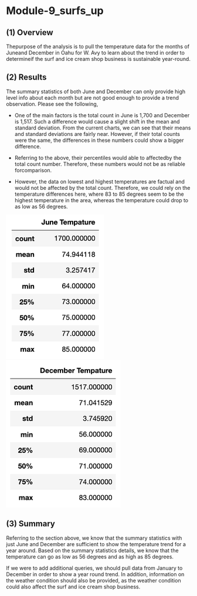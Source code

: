 # Module-9_surfs_up

## (1) Overview 
Thepurpose of the analysis is to pull the temperature data for the months of Juneand December in Oahu for W. Avy to learn about the trend in order to determineif the surf and ice cream shop business is sustainable year-round.

## (2) Results                                                                           
The summary statistics of both June and December can only provide high level info about each month but are not good enough to provide a trend observation. Please see the following,


* One of the main factors is the total count in June is 1,700 and December is 1,517. Such a difference would cause a slight shift in the mean and standard deviation. From the current charts, we can see that their means and standard deviations are fairly near. However, if their total counts were the same, the differences in these numbers could show a bigger difference.

* Referring to the above, their percentiles would able to affectedby the total count number. Therefore, these numbers would not be as reliable forcomparison. 

* However, the data on lowest and highest temperatures are factual and would not be affected by the total count. Therefore, we could rely on the temperature differences here, where 83 to 85 degrees seem to be the highest temperature in the area, whereas the temperature could drop to as low as 56 degrees.


![image](https://github.com/sunnycywong/Module-9_surfs_up/blob/main/Jun%20Temp.png) ![image](https://github.com/sunnycywong/Module-9_surfs_up/blob/main/Dec%20Temp.png)


## (3) Summary    
Referring to the section above, we know that the summary statistics with just June and December are sufficient to show the temperature trend for a year around. Based on the summary statistics details, we know that the temperature can go as low as 56 degrees and as high as 85 degrees.

If we were to add additional queries, we should pull data from January to December in order to show a year round trend. In addition, information on the weather condition should also be provided, as the weather condition could also affect the surf and ice cream shop business.

